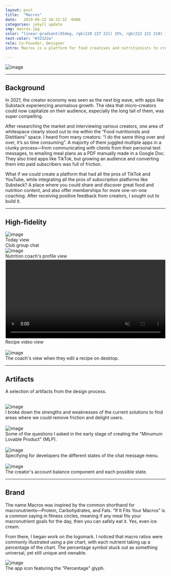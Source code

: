 ```yaml
---
layout: post
title:  "Macros"
date:   2019-06-22 18:32:32 -0400
categories: jekyll update
img: macros.jpg
color: "linear-gradient(45deg, rgb(228 227 221) 15%, rgb(222 222 219) 100%)"
text-color: "#32322a"
role: Co-Founder, Designer
intro: Macros is a platform for food creatives and nutritionists to create content and manage their subscriptions, all in one place. As the design co-founder, I led the end-to-end design and also managed the product vision.

---
```


<div class="large-section">
  <img src="/img/macros-header.jpg" alt="image" />
</div>


<hr>

## Background

In 2021, the creator economy was seen as the next big wave, with apps like Substack experiencing anomalous growth. The idea that micro-creators could now capitalize on their audience, especially the long tail of them, was super compelling.

After researching the market and interviewing various creators, one area of whitespace clearly stood out to me within the “Food nutritionists and Dietitians” space. I heard from many creators: “I do the same thing over and over, it’s so time consuming”. A majority of them juggled multiple apps in a clunky process—from communicating with clients from their personal text messages, to emailing meal plans as a PDF manually made in a Google Doc. They also tried apps like TikTok, but growing an audience and converting them into paid subscribers was full of friction.

What if we could create a platform that had all the pros of TikTok and YouTube, while integrating all the pros of subscription platforms like Substack? A place where you could share and discover great food and nutrition content, and also offer memberships for more one-on-one coaching. After receiving positive feedback from creators, I sought out to build it.


<hr>

## High-fidelity

<div class="row large-section">
  <div class="col-sm-6">
    <div class="col-with-margin">
      <img src="/img/home-view.png" alt="image" />
      <div class="caption-centered">Today view</div>
    </div>
  </div>
  <div class="col-sm-6">
    <div class="col-with-margin">
      <img src="/img/club-chat-view.png" alt="">
      <div class="caption-centered">Club group chat</div>
    </div>
  </div>
  <div class="col-sm-6">
  <div class="col-with-margin">
    <img src="/img/profile-view.png" alt="image" />
    <div class="caption-centered">Nutrition coach's profile view</div>
  </div>
</div>
<div class="col-sm-6">
  <div class="col-with-margin">
    <video autoplay loop muted playsinline width="100%" style="clip-path: inset(3px 1px); vertical-align: middle;" class="video-background">
      <source src="/img/recipe-play.mov" type="video/mp4">
   </video>
   <div class="caption-centered">Recipe video view</div>
  </div>
</div>
</div>

<br>

<div class="large-section">
  <img src="/img/macros_edit_recipe.png" alt="image" />
</div>

<div class="caption">The coach's view when they edit a recipe on desktop.</div>

<hr>

## Artifacts

<p>A selection of artifacts from the design process.</p>

<br>

<img src="/img/swot.png" alt="image" />
<div class="caption">I broke down the strengths and weaknesses of the current solutions to find areas where we could remove friction and delight users.</div>

<br>

<div class="large-section">
<img src="/img/project-pantry-notes.jpg" alt="image" />
</div>
<div class="caption">Some of the questions I asked in the early stage of creating the "Minumum Lovable Product" (MLP).</div>

<br>

<div class="large-section">
  <img src="/img/chat-menu-states.jpg" alt="image" />
</div>

<div class="caption">Specifying for developers the different states of the chat message menu.</div>

<br>

<div class="large-section">
  <img src="/img/payouts.jpg" alt="image" />
</div>

<div class="caption">The creator's account balance component and each possible state.</div>

<hr>

## Brand

The name Macros was inspired by the common shorthand for macronutrients—Protein, Carbohydrates, and Fats. “If It Fits Your Macros” is a common saying in fitness circles, meaning if any meal fits your macronutrient goals for the day, then you can safely eat it. Yes, even ice cream.

From there, I began work on the logomark. I noticed that macro ratios were commonly illustrated using a pie chart, with each nutrient taking up a percentage of the chart. The percentage symbol stuck out as something universal, yet still unique and ownable.

<div class="large-section">
  <img src="/img/macros-app-icon.jpg" alt="image" />
</div>

<div class="caption">The app icon featuring the "Percentage" glyph.</div>


